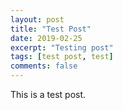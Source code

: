 ```yaml
---
layout: post
title: "Test Post"
date: 2019-02-25
excerpt: "Testing post"
tags: [test post, test]
comments: false
---
```


This is a test post.
